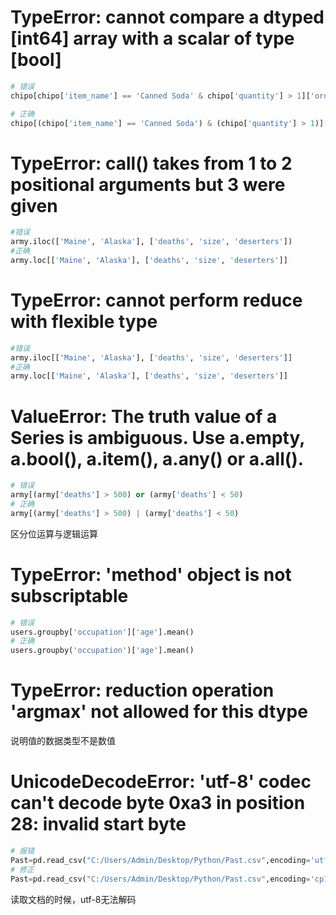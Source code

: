 # TypeError: cannot compare a dtyped [int64] array with a scalar of type [bool]

```python
# 错误
chipo[chipo['item_name'] == 'Canned Soda' & chipo['quantity'] > 1]['order_id'].count()

# 正确
chipo[(chipo['item_name'] == 'Canned Soda') & (chipo['quantity'] > 1)]['order_id'].count()
```

# TypeError: __call__() takes from 1 to 2 positional arguments but 3 were given

```python
#错误
army.iloc(['Maine', 'Alaska'], ['deaths', 'size', 'deserters'])
#正确
army.loc[['Maine', 'Alaska'], ['deaths', 'size', 'deserters']] 
```

# TypeError: cannot perform reduce with flexible type

```python
#错误
army.iloc[['Maine', 'Alaska'], ['deaths', 'size', 'deserters']]
#正确
army.loc[['Maine', 'Alaska'], ['deaths', 'size', 'deserters']] 
```

# ValueError: The truth value of a Series is ambiguous. Use a.empty, a.bool(), a.item(), a.any() or a.all().

```python
# 错误
army[(army['deaths'] > 500) or (army['deaths'] < 50)
# 正确
army[(army['deaths'] > 500) | (army['deaths'] < 50)
```

区分位运算与逻辑运算

# TypeError: 'method' object is not subscriptable

```python
# 错误
users.groupby['occupation']['age'].mean()
# 正确
users.groupby('occupation')['age'].mean()
```



# TypeError: reduction operation 'argmax' not allowed for this dtype

说明值的数据类型不是数值



# UnicodeDecodeError: 'utf-8' codec can't decode byte 0xa3 in position 28: invalid start byte

```python
# 报错
Past=pd.read_csv("C:/Users/Admin/Desktop/Python/Past.csv",encoding='utf-8')
# 修正
Past=pd.read_csv("C:/Users/Admin/Desktop/Python/Past.csv",encoding='cp1252')
```



读取文档的时候，utf-8无法解码